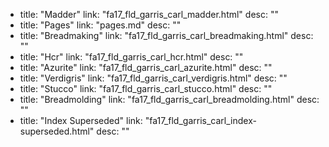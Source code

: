   - title: "Madder"
    link: "fa17_fld_garris_carl_madder.html"
    desc: ""
  - title: "Pages"
    link: "pages.md"
    desc: ""
  - title: "Breadmaking"
    link: "fa17_fld_garris_carl_breadmaking.html"
    desc: ""
  - title: "Hcr"
    link: "fa17_fld_garris_carl_hcr.html"
    desc: ""
  - title: "Azurite"
    link: "fa17_fld_garris_carl_azurite.html"
    desc: ""
  - title: "Verdigris"
    link: "fa17_fld_garris_carl_verdigris.html"
    desc: ""
  - title: "Stucco"
    link: "fa17_fld_garris_carl_stucco.html"
    desc: ""
  - title: "Breadmolding"
    link: "fa17_fld_garris_carl_breadmolding.html"
    desc: ""
  - title: "Index Superseded"
    link: "fa17_fld_garris_carl_index-superseded.html"
    desc: ""
